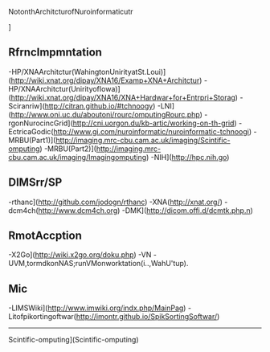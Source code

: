 NotonthArchitcturofNuroinformaticutr


]

RfrncImpmntation
-------------------------

-HP/XNAArchitctur(WahingtonUnirityatSt.Loui)](http://wiki.xnat.org/dipay/XNA16/Examp+XNA+Architctur)
-HP/XNAArchitctur(UnirityofIowa)](http://wiki.xnat.org/dipay/XNA16/XNA+Hardwar+for+Entrpri+Storag)
-Sciranriw](http://citran.github.io/#tchnoogy)
-LNI](http://www.oni.uc.du/aboutoni/rourc/omputingRourc.php)
-rgonNurocincGrid](http://cni.uorgon.du/kb-artic/working-on-th-grid)
-EctricaGodic(http://www.gi.com/nuroinformatic/nuroinformatic-tchnoogi)
-MRBU(Part1)](http://imaging.mrc-cbu.cam.ac.uk/imaging/Scintific-omputing)
-MRBU(Part2)](http://imaging.mrc-cbu.cam.ac.uk/imaging/Imagingomputing)
-NIH](http://hpc.nih.go)

DIMSrr/SP
------------------

-rthanc](http://github.com/jodogn/rthanc)
-XNA(http://xnat.org/)
-dcm4ch(http://www.dcm4ch.org)
-DMK](http://dicom.offi.d/dcmtk.php.n)

RmotAccption
---------------------

-X2Go](http://wiki.x2go.org/doku.php)
-VN
-UVM,tormdkonNAS;runVMonworktation(i..,WahU'tup).

Mic
----

-LIMSWiki](http://www.imwiki.org/indx.php/MainPag)
-Litofpikortingoftwar(http://imontr.github.io/SpikSortingSoftwar/)

*****

Scintific-omputing](Scintific-omputing)
